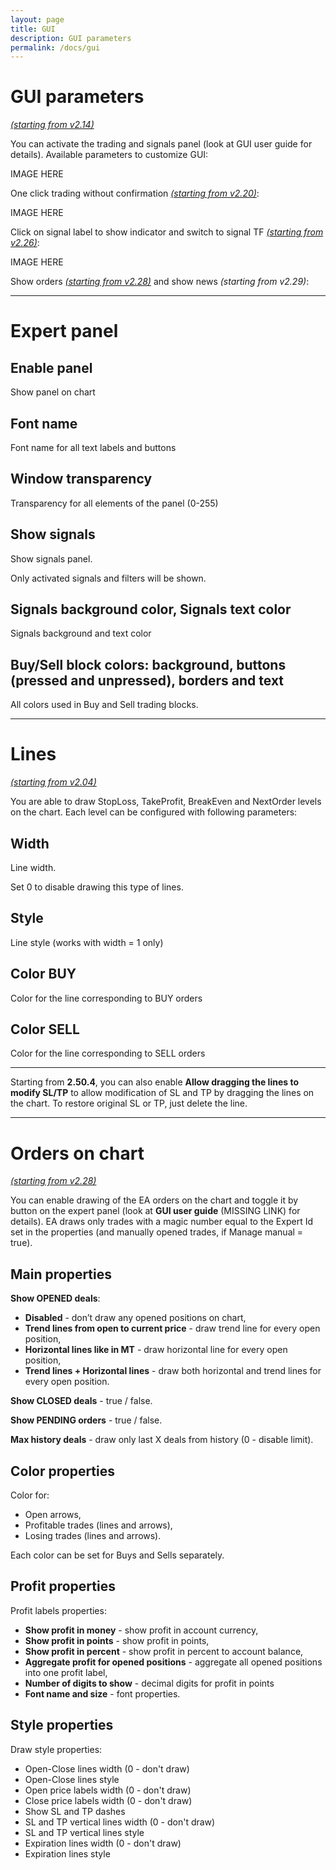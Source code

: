 ```yaml
---
layout: page
title: GUI
description: GUI parameters
permalink: /docs/gui
---
```


# GUI parameters

[*(starting from v2.14)*](/docs/versions-history#20200722-214)

You can activate the trading and signals panel (look at GUI user guide for details). Available parameters to customize GUI:

IMAGE HERE

One click trading without confirmation [*(starting from v2.20)*](/docs/versions-history#20201103-220):

IMAGE HERE

Click on signal label to show indicator and switch to signal TF [*(starting from v2.26)*](/docs/versions-history#20210202-226):

IMAGE HERE

Show orders [*(starting from v2.28)*](/docs/versions-history#20210303-228) and show news *(starting from v2.29)*:

<hr>

# Expert panel

## Enable panel

Show panel on chart


## Font name

Font name for all text labels and buttons


## Window transparency

Transparency for all elements of the panel (0-255)


## Show signals

Show signals panel.

Only activated signals and filters will be shown.


## Signals background color, Signals text color

Signals background and text color


## Buy/Sell block colors: background, buttons (pressed and unpressed), borders and text

All colors used in Buy and Sell trading blocks.


<hr>

# Lines

[*(starting from v2.04)*](/docs/versions-history#20200416-204)

You are able to draw StopLoss, TakeProfit, BreakEven and NextOrder levels on the chart. Each level can be configured with following parameters:

## Width

Line width.

Set 0 to disable drawing this type of lines.

## Style

Line style (works with width = 1 only)

## Color BUY

Color for the line corresponding to BUY orders


## Color SELL

Color for the line corresponding to SELL orders

<hr>

Starting from **2.50.4**, you can also enable **Allow dragging the lines to modify SL/TP** to allow modification of SL and TP by dragging the lines on the chart. To restore original SL or TP, just delete the line.

<hr>

# Orders on chart

[*(starting from v2.28)*](/docs/versions-history#20210303-228)

You can enable drawing of the EA orders on the chart and toggle it by button on the expert panel (look at **GUI user guide** (MISSING LINK) for details). EA draws only trades with a magic number equal to the Expert Id set in the properties (and manually opened trades, if Manage manual = true).

## Main properties

**Show OPENED deals**:
* **Disabled** - don’t draw any opened positions on chart,
* **Trend lines from open to current price** - draw trend line for every open position,
* **Horizontal lines like in MT** - draw horizontal line for every open position,
* **Trend lines + Horizontal lines** - draw both horizontal and trend lines for every open position.

**Show CLOSED deals** - true / false.

**Show PENDING orders** - true / false.

**Max history deals** - draw only last X deals from history (0 - disable limit).


## Color properties

Color for:
* Open arrows,
* Profitable trades (lines and arrows),
* Losing trades (lines and arrows).

Each color can be set for Buys and Sells separately.


## Profit properties

Profit labels properties:
* **Show profit in money** - show profit in account currency,
* **Show profit in points** - show profit in points,
* **Show profit in percent** - show profit in percent to account balance,
* **Aggregate profit for opened positions** - aggregate all opened positions into one profit label,
* **Number of digits to show** - decimal digits for profit in points
* **Font name and size** - font properties.


## Style properties

Draw style properties:
* Open-Close lines width (0 - don't draw)
* Open-Close lines style
* Open price labels width (0 - don't draw)
* Close price labels width (0 - don't draw)
* Show SL and TP dashes
* SL and TP vertical lines width (0 - don't draw)
* SL and TP vertical lines style
* Expiration lines width (0 - don't draw)
* Expiration lines style

